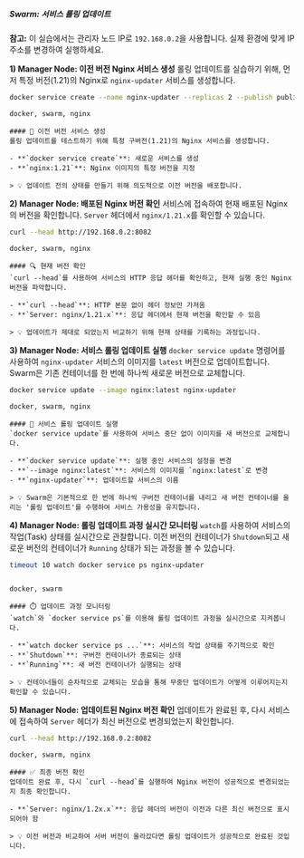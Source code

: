 ##### Swarm: 서비스 롤링 업데이트 #####

**참고:** 이 실습에서는 관리자 노드 IP로 `192.168.0.2`을 사용합니다. 실제 환경에 맞게 IP 주소를 변경하여 실행하세요.

**1) Manager Node: 이전 버전 Nginx 서비스 생성**
롤링 업데이트를 실습하기 위해, 먼저 특정 버전(1.21)의 Nginx로 `nginx-updater` 서비스를 생성합니다.

```bash
docker service create --name nginx-updater --replicas 2 --publish published=8082,target=80 nginx:1.21
```

```tech
docker, swarm, nginx
```

```desc
#### 🚀 이전 버전 서비스 생성
롤링 업데이트를 테스트하기 위해 특정 구버전(1.21)의 Nginx 서비스를 생성합니다.

- **`docker service create`**: 새로운 서비스를 생성
- **`nginx:1.21`**: Nginx 이미지의 특정 버전을 지정

> 💡 업데이트 전의 상태를 만들기 위해 의도적으로 이전 버전을 배포합니다.
```

**2) Manager Node: 배포된 Nginx 버전 확인**
서비스에 접속하여 현재 배포된 Nginx의 버전을 확인합니다. `Server` 헤더에서 `nginx/1.21.x`를 확인할 수 있습니다.

```bash
curl --head http://192.168.0.2:8082
```

```tech
docker, swarm, nginx
```

```desc
#### 🔍 현재 버전 확인
`curl --head`를 사용하여 서비스의 HTTP 응답 헤더를 확인하고, 현재 실행 중인 Nginx 버전을 파악합니다.

- **`curl --head`**: HTTP 본문 없이 헤더 정보만 가져옴
- **`Server: nginx/1.21.x`**: 응답 헤더에서 현재 버전을 확인할 수 있음

> 💡 업데이트가 제대로 되었는지 비교하기 위해 현재 상태를 기록하는 과정입니다.
```

**3) Manager Node: 서비스 롤링 업데이트 실행**
`docker service update` 명령어를 사용하여 `nginx-updater` 서비스의 이미지를 `latest` 버전으로 업데이트합니다. Swarm은 기존 컨테이너를 한 번에 하나씩 새로운 버전으로 교체합니다.

```bash
docker service update --image nginx:latest nginx-updater
```

```tech
docker, swarm, nginx
```

```desc
#### 🔄 서비스 롤링 업데이트 실행
`docker service update`를 사용하여 서비스 중단 없이 이미지를 새 버전으로 교체합니다.

- **`docker service update`**: 실행 중인 서비스의 설정을 변경
- **`--image nginx:latest`**: 서비스의 이미지를 `nginx:latest`로 변경
- **`nginx-updater`**: 업데이트할 서비스의 이름

> 💡 Swarm은 기본적으로 한 번에 하나씩 구버전 컨테이너를 내리고 새 버전 컨테이너를 올리는 '롤링 업데이트'를 수행하여 서비스 가용성을 유지합니다.
```

**4) Manager Node: 롤링 업데이트 과정 실시간 모니터링**
`watch`를 사용하여 서비스의 작업(Task) 상태를 실시간으로 관찰합니다. 이전 버전의 컨테이너가 `Shutdown`되고 새로운 버전의 컨테이너가 `Running` 상태가 되는 과정을 볼 수 있습니다.

```bash
timeout 10 watch docker service ps nginx-updater
```
```no-err-check
```
```tech
docker, swarm
```

```desc
#### ⏱️ 업데이트 과정 모니터링
`watch`와 `docker service ps`를 이용해 롤링 업데이트 과정을 실시간으로 지켜봅니다.

- **`watch docker service ps ...`**: 서비스의 작업 상태를 주기적으로 확인
- **`Shutdown`**: 구버전 컨테이너가 종료되는 상태
- **`Running`**: 새 버전 컨테이너가 실행되는 상태

> 💡 컨테이너들이 순차적으로 교체되는 모습을 통해 무중단 업데이트가 어떻게 이루어지는지 확인할 수 있습니다.
```

**5) Manager Node: 업데이트된 Nginx 버전 확인**
업데이트가 완료된 후, 다시 서비스에 접속하여 `Server` 헤더가 최신 버전으로 변경되었는지 확인합니다.

```bash
curl --head http://192.168.0.2:8082
```

```tech
docker, swarm, nginx
```

```desc
#### ✅ 최종 버전 확인
업데이트 완료 후, 다시 `curl --head`를 실행하여 Nginx 버전이 성공적으로 변경되었는지 최종 확인합니다.

- **`Server: nginx/1.2x.x`**: 응답 헤더의 버전이 이전과 다른 최신 버전으로 표시되어야 함

> 💡 이전 버전과 비교하여 서버 버전이 올라갔다면 롤링 업데이트가 성공적으로 완료된 것입니다.
```

